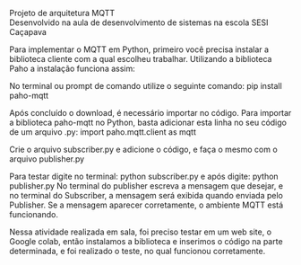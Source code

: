 Projeto de arquitetura MQTT  
Desenvolvido na aula de desenvolvimento de sistemas na escola SESI Caçapava 

Para implementar o MQTT em Python, primeiro você precisa instalar a biblioteca cliente com a qual escolheu trabalhar. Utilizando a biblioteca Paho a instalação funciona assim: 

No terminal ou prompt de comando utilize o seguinte comando: 
pip install paho-mqtt

Após concluído o download, é necessário importar no código.
Para importar a biblioteca paho-mqtt no Python, basta adicionar esta linha no seu código de um arquivo .py: 
import paho.mqtt.client as mqtt

Crie o arquivo subscriber.py e adicione o código, e faça o mesmo com o arquivo publisher.py

Para testar digite no terminal: python subscriber.py e após digite: python publisher.py
No terminal do publisher escreva a mensagem que desejar, e no terminal do Subscriber, a mensagem será exibida quando enviada pelo Publisher.
Se a mensagem aparecer corretamente, o ambiente MQTT está funcionando.

Nessa atividade realizada em sala, foi preciso testar em um web site, o Google colab, então instalamos a biblioteca e inserimos o código na parte determinada, e foi realizado o teste, no qual funcionou corretamente.
